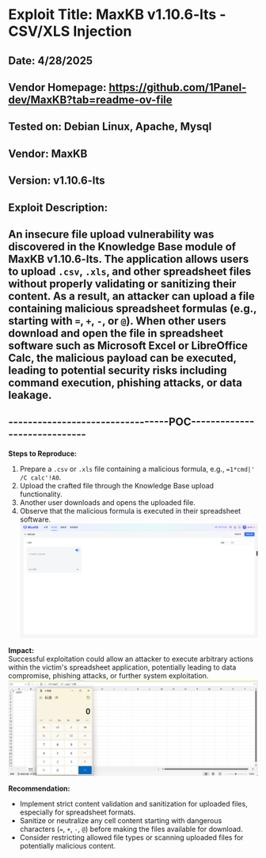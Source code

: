# Exploit Title: MaxKB v1.10.6-lts - CSV/XLS Injection
## Date: 4/28/2025
## Vendor Homepage: https://github.com/1Panel-dev/MaxKB?tab=readme-ov-file
## Tested on: Debian Linux, Apache, Mysql
## Vendor: MaxKB
## Version: v1.10.6-lts
## Exploit Description:
## An insecure file upload vulnerability was discovered in the Knowledge Base module of MaxKB v1.10.6-lts. The application allows users to upload `.csv`, `.xls`, and other spreadsheet files without properly validating or sanitizing their content. As a result, an attacker can upload a file containing malicious spreadsheet formulas (e.g., starting with `=`, `+`, `-`, or `@`). When other users download and open the file in spreadsheet software such as Microsoft Excel or LibreOffice Calc, the malicious payload can be executed, leading to potential security risks including command execution, phishing attacks, or data leakage.

## ---------------------------------POC-----------------------------

**Steps to Reproduce:**  
1. Prepare a `.csv` or `.xls` file containing a malicious formula, e.g., `=1*cmd|' /C calc'!A0`.
2. Upload the crafted file through the Knowledge Base upload functionality.
3. Another user downloads and opens the uploaded file.
4. Observe that the malicious formula is executed in their spreadsheet software.
![](./payload-poc1.png)


**Impact:**  
Successful exploitation could allow an attacker to execute arbitrary actions within the victim's spreadsheet application, potentially leading to data compromise, phishing attacks, or further system exploitation.
![](./effect-csv-injection.png)


**Recommendation:**  
- Implement strict content validation and sanitization for uploaded files, especially for spreadsheet formats.
- Sanitize or neutralize any cell content starting with dangerous characters (`=`, `+`, `-`, `@`) before making the files available for download.
- Consider restricting allowed file types or scanning uploaded files for potentially malicious content.

